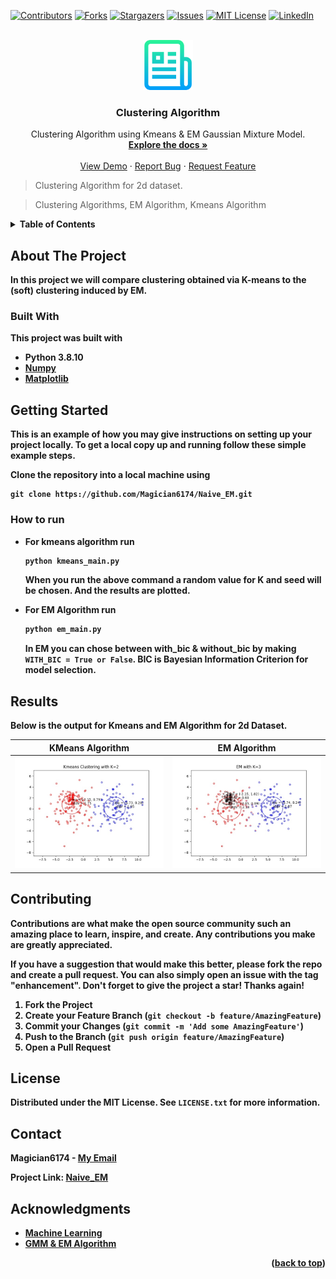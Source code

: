 <div id="top"></div>

[![Contributors][contributors-shield]][contributors-url]
[![Forks][forks-shield]][forks-url]
[![Stargazers][stars-shield]][stars-url]
[![Issues][issues-shield]][issues-url]
[![MIT License][license-shield]][license-url]
[![LinkedIn][linkedin-shield]][linkedin-url]

<!-- PROJECT LOGO -->
<br />
<div align="center">
  <a href="https://github.com/Magician6174/Naive_EM">
    <img src="images/logo.png" alt="Logo" width="80" height="80">
  </a>

<h3 align="center">Clustering Algorithm</h3>

  <p align="center">
    Clustering Algorithm using Kmeans & EM Gaussian Mixture Model.
    <br />
    <a href="https://github.com/Magician6174/Naive_EM"><strong>Explore the docs »</strong></a>
    <br />
    <br />
    <a href="https://github.com/Magician6174/Naive_EM">View Demo</a>
    ·
    <a href="https://github.com/Magician6174/Naive_EM/issues">Report Bug</a>
    ·
    <a href="https://github.com/Magician6174/Naive_EM/issues">Request Feature</a>
  </p>
</div>

> Clustering Algorithm for 2d dataset.

> Clustering Algorithms, EM Algorithm, Kmeans Algorithm


<!-- TABLE OF CONTENTS -->
<details>
  <summary><strong>Table of Contents</storng></summary>
  <ol>
    <li>
      <a href="#about-the-project">About The Project</a>
      <ul>
        <li><a href="#built-with">Built With</a></li>
      </ul>
    </li>
    <li>
      <a href="#getting-started">Getting Started</a>
      <ul>
        <li><a href="#how-to-run">How to run</a></li>
        <!-- <li><a href="#installation">Installation</a></li> -->
      </ul>
    </li>
    <li><a href="#results">Results</a></li>
    <li><a href="#contributing">Contributing</a></li>
    <li><a href="#license">License</a></li>
    <li><a href="#contact">Contact</a></li>
    <li><a href="#acknowledgments">Acknowledgments</a></li>
  </ol>
</details>

<!-- ABOUT THE PROJECT -->
## About The Project

<!-- [![Product Name Screen Shot][product-screenshot]](https://example.com) -->

In this project we will compare clustering obtained via K-means to the (soft) clustering induced by EM. 


### Built With
This project was built with 

* Python 3.8.10
* [Numpy](https://numpy.org/)
* [Matplotlib](https://matplotlib.org/)


<!-- GETTING STARTED -->
## Getting Started

This is an example of how you may give instructions on setting up your project locally.
To get a local copy up and running follow these simple example steps.


Clone the repository into a local machine using
```shell
git clone https://github.com/Magician6174/Naive_EM.git
```
### How to run

* For kmeans algorithm run
  ```sh
  python kmeans_main.py
  ```
  When you run the above command a random value for K and seed will be chosen. And the results are plotted.

* For EM Algorithm run
  ```sh
  python em_main.py
  ```
  In EM you can chose between with_bic & without_bic by making ```WITH_BIC = True or False```. BIC is Bayesian Information Criterion for model selection.

<!-- ### Prerequisites

This is an example of how to list things you need to use the software and how to install them.
* pip
  ```sh
  pip install ...
* Create a new conda environment and install all the libraries by running the following command

  ```shell
  conda env create -f environment.yml
  ``` 
* The dataset used in this project is available on ...

### Installation

1. Step 1
2. Step 2
3. ...
4. ... -->

## Results

Below is the output for Kmeans and EM Algorithm for 2d Dataset.

|       KMeans Algorithm                      |       EM Algorithm                          |
| :-----------------------------------------: | :-----------------------------------------: |
|    ![1](./images/Kmeans.jpg)                |    ![2](./images/EM.jpg)                    |

<!-- ROADMAP -->
<!-- ## Roadmap

- [x] Add Changelog
- [x] Add back to top links
- [ ] Add Additional Templates w/ Examples
- [ ] Add "components" document to easily copy & paste sections of the readme
- [ ] Multi-language Support
    - [ ] Hindi
    - [ ] English
    - [ ] Spanish

See the [open issues](https://github.com/Magician6174/Naive_EM/issues) for a full list of proposed features (and known issues). -->

<!-- CONTRIBUTING -->
## Contributing

Contributions are what make the open source community such an amazing place to learn, inspire, and create. Any contributions you make are **greatly appreciated**.

If you have a suggestion that would make this better, please fork the repo and create a pull request. You can also simply open an issue with the tag "enhancement".
Don't forget to give the project a star! Thanks again!

1. Fork the Project
2. Create your Feature Branch (`git checkout -b feature/AmazingFeature`)
3. Commit your Changes (`git commit -m 'Add some AmazingFeature'`)
4. Push to the Branch (`git push origin feature/AmazingFeature`)
5. Open a Pull Request

<!-- LICENSE -->
## License

Distributed under the MIT License. See `LICENSE.txt` for more information.

<!-- CONTACT -->
## Contact

Magician6174 - [My Email](mailto:himanshumagician@gmail.com)

Project Link: [Naive_EM](https://github.com/Magician6174/Naive_EM)

<!-- ACKNOWLEDGMENTS -->
## Acknowledgments

* [Machine Learning](https://ocw.mit.edu/courses/electrical-engineering-and-computer-science/6-867-machine-learning-fall-2006/lecture-notes/lec16.pdf)
* [GMM & EM Algorithm](https://people.csail.mit.edu/rameshvs/content/gmm-em.pdf)


 
<p align="right">(<a href="#top">back to top</a>)</p>



[contributors-shield]: https://img.shields.io/github/contributors/Magician6174/Naive_EM.svg?label=CONTRIBUTORS&logo=github&style=flat-square
[contributors-url]: https://github.com/Magician6174/Naive_EM/graphs/contributors
[forks-shield]: https://img.shields.io/github/forks/Magician6174/Naive_EM?label=FORKS&logo=GITHUB&style=flat-square
[forks-url]: https://github.com/Magician6174/Naive_EM/network/members
[stars-shield]: https://img.shields.io/github/stars/Magician6174/Naive_EM?label=STARS&logo=github&style=flat-square
[stars-url]: https://github.com/Magician6174/Naive_EM/stargazers
[issues-shield]: https://img.shields.io/github/issues/Magician6174/Naive_EM?label=ISSUES&logo=GITHUB&style=flat-square
[issues-url]: https://github.com/Magician6174/Naive_EM/issues
[license-shield]: https://img.shields.io/github/license/Magician6174/Naive_EM?label=LICENSE&logo=github
[license-url]: https://github.com/Magician6174/Naive_EM/blob/master/LICENSE
[linkedin-shield]: https://img.shields.io/badge/-LinkedIn-black.svg?style=flat-square&logo=linkedin&colorB=555
[linkedin-url]: https://www.linkedin.com/in/himanshu-sharma-39689b205/
<!-- [product-screenshot]: images/screenshot.png -->
